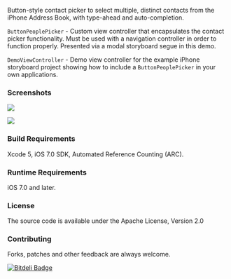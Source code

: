 Button-style contact picker to select multiple, distinct contacts from the iPhone Address Book, with type-ahead and auto-completion.

`ButtonPeoplePicker` - Custom view controller that encapsulates the contact picker functionality. Must be used with a navigation controller in order to function properly. Presented via a modal storyboard segue in this demo.

`DemoViewController` - Demo view controller for the example iPhone storyboard project showing how to include a `ButtonPeoplePicker` in your own applications.
 
### Screenshots

![](https://github.com/shrtlist/ButtonPeoplePicker/raw/master/Screenshots/SelectForDelete.png)

![](https://github.com/shrtlist/ButtonPeoplePicker/raw/master/Screenshots/AddNewContact.png)

### Build Requirements
Xcode 5, iOS 7.0 SDK, Automated Reference Counting (ARC).

### Runtime Requirements
iOS 7.0 and later.

### License
The source code is available under the Apache License, Version 2.0

### Contributing
Forks, patches and other feedback are always welcome.

[![Bitdeli Badge](https://d2weczhvl823v0.cloudfront.net/shrtlist/buttonpeoplepicker/trend.png)](https://bitdeli.com/free "Bitdeli Badge")

